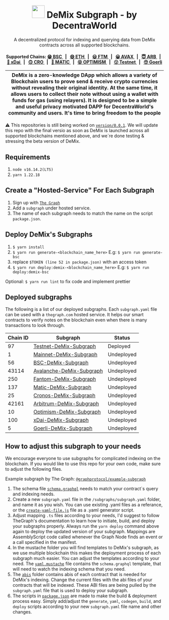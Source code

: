 

<p align="center">
    <h1 align="center">
      <img width="40" src="https://github.com/DecentraWorldDEWO/DeMix_Subgraph/blob/main/logo.png">  
      DeMix Subgraph - by DecentraWorld
    </h1>
    <p align="center">A decentralized protocol for indexing and querying data from DeMix contracts across all supported blockchains.</p>
</p>


<div align="center">
    <h4> Supported Chains: 
    <a href="https://thegraph.com/hosted-service/subgraph/decentraworlddewo/bsc-demix-Subgraph">
            😁 BSC
        </a>
        <span>&nbsp;&nbsp;|&nbsp;&nbsp;</span>
        <a href="https://thegraph.com/hosted-service/subgraph/decentraworlddewo/mainnet-demix-subgraph">
            😄 ETH
        </a>
        <span>&nbsp;&nbsp;|&nbsp;&nbsp;</span>
        <a href="https://thegraph.com/hosted-service/subgraph/decentraworlddewo/fantom-demix-subgraph">
            😃 FTM
        </a>
        <span>&nbsp;&nbsp;|&nbsp;&nbsp;</span>
        <a href="https://thegraph.com/hosted-service/subgraph/decentraworlddewo/avalanche-demix-subgraph">
            😀 AVAX
        </a>
                <span>&nbsp;&nbsp;|&nbsp;&nbsp;</span>
        <a href="https://thegraph.com/hosted-service/subgraph/decentraworlddewo/arbitrum-demix-subgraph">
            😇 ARB
        </a>
                <span>&nbsp;&nbsp;|&nbsp;&nbsp;</span>
        <a href="https://thegraph.com/hosted-service/subgraph/decentraworlddewo/xdai-demix-subgraph">
            🙂 xDai
        </a>
                <span>&nbsp;&nbsp;|&nbsp;&nbsp;</span>
        <a href="https://thegraph.com/hosted-service/subgraph/decentraworlddewo/cronos-demix-subgraph">
            🙃 CRO
        </a>
                <span>&nbsp;&nbsp;|&nbsp;&nbsp;</span>
        <a href="https://thegraph.com/hosted-service/subgraph/decentraworlddewo/matic-demix-subgraph">
            🤩 MATIC
        </a>
                <span>&nbsp;&nbsp;|&nbsp;&nbsp;</span>
        <a href="https://thegraph.com/hosted-service/subgraph/decentraworlddewo/avalanche-demix-subgraph">
            😝 OPTIMISM
        </a>
                <span>&nbsp;&nbsp;|&nbsp;&nbsp;</span>
        <a href="https://thegraph.com/hosted-service/subgraph/decentraworlddewo/bsc-testnet-demix-subgraph">
            😗 Testnet
        </a>
                <span>&nbsp;&nbsp;|&nbsp;&nbsp;</span>
        <a href="https://thegraph.com/hosted-service/subgraph/decentraworlddewo/goerli-demix-subgraph">
            😙 Goerli
        </a>
    </h4>
</div>



| DeMix is a zero-knowledge DApp which allows a variety of Blockchain users to prove send & receive crypto currencies without revealing their original identity. At the same time, it allows users to collect their note without using a wallet with funds for gas (using relayers). It is designed to be a simple and useful privacy motivated DAPP for DecentraWorld's community and users. It's time to bring freedom to the people |
| -------------------------------------------------------------------------------------------------------------------------------------------------------------------------------------------------------------------------------------------------------------------------------------------------------------------------------------------------------------------------------------------------------- |




⚠️ This repositories is still being worked on [`version/0.0.1`](https://github.com/DecentraWorldDEWO/DeMix_Subgraph). We will update this repo with the final versio as soon as DeMix is launched across all supported blockchains mentioned above, and we`re done testing & stressing the beta version of DeMix. 






## Requirements

1. `node v16.14.2(LTS)`
2. `yarn 1.22.18`






## Create a "Hosted-Service" For Each Subgraph

1. Sign up with [`The Graph`](https://thegraph.com/hosted-service/)
2. Add a `subgraph` under hosted service.
3. The name of each subgraph needs to match the name on the script `package.json`.






## Deploy DeMix's Subgraphs

1. `$ yarn install`
2. `$ yarn run generate-<blockchain_name_here>`
E.g: `$ yarn run generate-bsc`
3. replace `$TOKEN (line 52 in package.json)` with an access token
4. `$ yarn run deploy:demix-<blockchain_name_here>`
E.g: `$ yarn run deploy:demix-bsc`

Optional: `$ yarn run lint` to fix code and implement prettier






## Deployed subgraphs

The following is a list of our deployed subgraphs. Each `subgraph.yaml` file can be used with a `thegraph.com` hosted service. It helps our smart contracts to verify notes on the blockchain even when there is many transactions to look through.

| Chain ID | Subgraph                                                                                                                |   Status   |
| -------- | ----------------------------------------------------------------------------------------------------------------------- | ---------- |
| 97       | [Testnet-DeMix-Subgraph](https://thegraph.com/hosted-service/subgraph/decentraworlddewo/bsc-testnet-demix-Subgraph)     |  Deployed  |
| 1        | [Mainnet-DeMix-Subgraph](https://thegraph.com/hosted-service/subgraph/decentraworlddewo/mainnet-demix-Subgraph)         | Undeployed |
| 56       | [BSC-DeMix-Subgraph](https://thegraph.com/hosted-service/subgraph/decentraworlddewo/bsc-demix-Subgrapxh)                | Undeployed |
| 43114    | [Avalanche-DeMix-Subgraph](https://thegraph.com/hosted-service/subgraph/decentraworlddewo/avalanche-demix-Subgraph)     | Undeployed |
| 250      | [Fantom-DeMix-Subgraph](https://thegraph.com/hosted-service/subgraph/decentraworlddewo/fantom-demix-Subgraph)           | Undeployed |
| 137      | [Matic-DeMix-Subgraph](https://thegraph.com/hosted-service/subgraph/decentraworlddewo/matic-demix-Subgraph)             | Undeployed |
| 25       | [Cronos-DeMix-Subgraph](https://thegraph.com/hosted-service/subgraph/decentraworlddewo/cronos-demix-Subgraph)           | Undeployed |
| 42161    | [Arbitrum-DeMix-Subgraph](https://thegraph.com/hosted-service/subgraph/decentraworlddewo/arbitrum-demix-Subgraph)       | Undeployed |
| 10       | [Optimism-DeMix-Subgraph](https://thegraph.com/hosted-service/subgraph/decentraworlddewo/optimism-demix-Subgraph)       | Undeployed |
| 100      | [xDai-DeMix-Subgraph](https://thegraph.com/hosted-service/subgraph/decentraworlddewo/xdai-demix-Subgraph)               | Undeployed |
| 5        | [Goerli-DeMix-Subgraph](https://thegraph.com/hosted-service/subgraph/decentraworlddewo/goerli-demix-Subgraph)           | Undeployed |






## How to adjust this subgraph to your needs

We encourage everyone to use subgraphs for complicated indexing on the blockchain.
If you would like to use this repo for your own code, make sure to adjust the following files.

Example subgraph by The Graph: [`@graphprotocol/example-subgraph`](https://github.com/graphprotocol/example-subgraph)

1. The schema file [`schema.graphql`](https://github.com/DecentraWorldDEWO/DeMix_Subgraph/blob/main/schema.graphql) needs to match your contract`s query and indexing needs.
2. Create a new `subgraph.yaml` file in the `/subgraphs/subgraph.yaml` folder, and name it as you wish. You can use existing .yaml files as a referance, or the [`create-yaml-file.js`](https://github.com/DecentraWorldDEWO/DeMix_Subgraph/blob/main/create-yaml-file.js) file as a .yaml generator script.
3. Adjust mapping `.ts` files according to your needs, I'd suggest to follow TheGraph's documentation to learn how to initiate, build, and deploy your subgraphs properly. Always run the `yarn deploy` command above again to deploy the updated version of your subgraph. Mappings are AssemblyScript code called whenever the Graph Node finds an event or a call specified in the manifest.
4. In the mustache folder you will find templates to DeMix's subgraph, as we use multiple blockchain this makes the deployment process of each subgraph much easier. You can adjust the templates according to your need. The [`yaml.mustache`](https://github.com/DecentraWorldDEWO/DeMix_Subgraph/blob/main/mustache/yaml.mustache) file contains the `schema.graphql` template, that will need to watch the indexing schema that you need. 
5. The [`abis`](https://github.com/DecentraWorldDEWO/DeMix_Subgraph/blob/main/abis) folder contains abis of each contract that is needed for DeMix's indexing. Change the current files with the abi files of your contracts that will be indexed. These ABI files are being pulled by the `subgraph.yaml` file that is used to deploy your subgraph. 
6. The scripts in [`package.json`](https://github.com/DecentraWorldDEWO/DeMix_Subgraph/blob/main/package.json) are made to make the build & deployment process easy. Simply add/adjust the `generate`, `yaml`, `codegen`, `build`, and `deploy` scripts according to your new `subgraph.yaml` file name and other changes. 